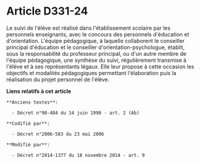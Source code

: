 # Article D331-24

Le suivi de l'élève est réalisé dans l'établissement scolaire par les personnels enseignants, avec le concours des personnels
d'éducation et d'orientation. L'équipe pédagogique, à laquelle collaborent le conseiller principal d'éducation et le
conseiller d'orientation-psychologue, établit, sous la responsabilité du professeur principal, ou d'un autre membre de
l'équipe pédagogique, une synthèse du suivi, régulièrement transmise à l'élève et à ses représentants légaux. Elle leur
propose à cette occasion les objectifs et modalités pédagogiques permettant l'élaboration puis la réalisation du projet
personnel de l'élève.

**Liens relatifs à cet article**

	**Anciens textes**:

	  - Décret n°90-484 du 14 juin 1990 - art. 2 (Ab)

	**Codifié par**:

	  - Décret n°2006-583 du 23 mai 2006

	**Modifié par**:

	  - Décret n°2014-1377 du 18 novembre 2014 - art. 9
